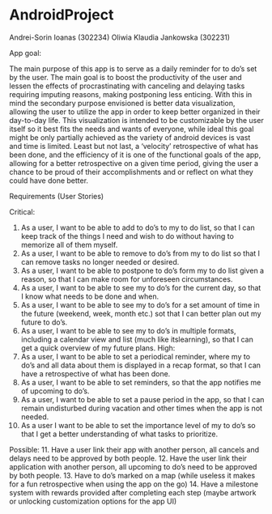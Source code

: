 # AndroidProject
Andrei-Sorin Ioanas (302234)
Oliwia Klaudia Jankowska (302231)

App goal:

The main purpose of this app is to serve as a daily reminder for to do’s set by the user. The main goal is to boost the productivity of the user and lessen the effects of procrastinating with canceling and delaying tasks requiring imputing reasons, making postponing less enticing. 
With this in mind the secondary purpose envisioned is better data visualization, allowing the user to utilize the app in order to keep better organized in their day-to-day life. This visualization is intended to be customizable by the user itself so it best fits the needs and wants of everyone, while ideal this goal might be only partially achieved as the variety of android devices is vast and time is limited.
Least but not last, a ‘velocity’ retrospective of what has been done, and the efficiency of it is one of the functional goals of the app, allowing for a better retrospective on a given time period, giving the user a chance to be proud of their accomplishments and or reflect on what they could have done better.

Requirements (User Stories)

Critical:
1.	As a user, I want to be able to add to do’s to my to do list, so that I can keep track of the things I need and wish to do without having to memorize all of them myself.
2.	As a user, I want to be able to remove to do’s from my to do list so that I can remove tasks no longer needed or desired.
3.	As a user, I want to be able to postpone to do’s form my to do list given a reason, so that I can make room for unforeseen circumstances.
4.	As a user, I want to be able to see my to do’s for the current day, so that I know what needs to be done and when.
5.	As a user, I want to be able to see my to do’s for a set amount of time in the future (weekend, week, month etc.) sot that I can better plan out my future to do’s.
6.	As a user, I want to be able to see my to do’s in multiple formats, including a calendar view and list (much like itslearning), so that I can get a quick overview of my future plans.
High:
7.	As a user, I want to be able to set a periodical reminder, where my to do’s and all data about them is displayed in a recap format, so that I can have a retrospective of what has been done.
8.	As a user, I want to be able to set reminders, so that the app notifies me of upcoming to do’s.
9.	As a user, I want to be able to set a pause period in the app, so that I can remain undisturbed during vacation and other times when the app is not needed.
10.	As a user I want to be able to set the importance level of my to do’s so that I get a better understanding of what tasks to prioritize.

Possible:
11.	Have a user link their app with another person, all cancels and delays need to be approved by both people.
12.	Have the user link their application with another person, all upcoming to do’s need to be approved by both people.
13.	Have to do’s marked on a map (while useless it makes for a fun retrospective when using the app on the go)
14.	Have a milestone system with rewards provided after completing each step (maybe artwork or unlocking customization options for the app UI)

